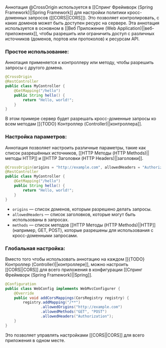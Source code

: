 Аннотация @CrossOrigin используется в [[Спринг Фреймворк (Spring Framework)||Spring Framework]] для настройки политики кросс-доменных запросов ([[CORS||CORS]]). Это позволяет контролировать, с каких доменов может быть доступен ресурс на сервере. Эта аннотация используется в основном в [[Веб Приложение (Web Application)||веб-приложениях]], чтобы разрешить или ограничить доступ с различных источников (доменов, портов или протоколов) к ресурсам API.



### Простое использование:

Аннотация применяется к контроллеру или методу, чтобы разрешить запросы с другого домена.

```java
@CrossOrigin
@RestController
public class MyController {
    @GetMapping("/hello")
    public String hello() {
        return "Hello, world!";
    }
}
```

В этом примере сервер будет разрешать кросс-доменные запросы ко всем методам [[{TODO} Контроллер (Controller)||контроллера]].

  

### Настройка параметров:

Аннотация позволяет настроить различные параметры, такие как список разрешённых источников, [[HTTP Методы (HTTP Methods)||методы HTTP]] и [[HTTP Заголовки (HTTP Headers)||заголовки]].

```java
@CrossOrigin(origins = "http://example.com", allowedHeaders = "Authorization", methods = {RequestMethod.GET, RequestMethod.POST})
@RestController
public class MyController {
    @GetMapping("/hello")
    public String hello() {
        return "Hello, world!";
    }
}
```

- `origins` — список доменов, которым разрешено делать запросы.
- `allowedHeaders` — список заголовков, которые могут быть использованы в запросах.
- `methods` — список методов [[HTTP Методы (HTTP Methods)||HTTP]] (например, GET, POST), которые разрешены для использования с кросс-доменными запросами.

  

### Глобальная настройка:

Вместо того чтобы использовать аннотацию на каждом [[{TODO} Контроллер (Controller)||контроллере]], можно настроить [[CORS||CORS]] для всего приложения в конфигурации [[Спринг Фреймворк (Spring Framework)||Spring]].

```java
@Configuration
public class WebConfig implements WebMvcConfigurer {
    @Override
    public void addCorsMappings(CorsRegistry registry) {
        registry.addMapping("/**")
                .allowedOrigins("http://example.com")
                .allowedMethods("GET", "POST")
                .allowedHeaders("Authorization");
    }
}
```

Это позволяет управлять настройками [[CORS||CORS]] для всего приложения в одном месте.
